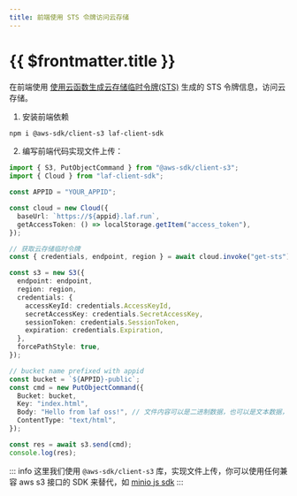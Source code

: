 ```yaml
---
title: 前端使用 STS 令牌访问云存储
---
```


# {{ $frontmatter.title }}

在前端使用 [使用云函数生成云存储临时令牌(STS)](get-sts.md) 生成的 STS 令牌信息，访问云存储。

1. 安装前端依赖

```bash
npm i @aws-sdk/client-s3 laf-client-sdk
```

2. 编写前端代码实现文件上传：

```ts
import { S3, PutObjectCommand } from "@aws-sdk/client-s3";
import { Cloud } from "laf-client-sdk";

const APPID = "YOUR_APPID";

const cloud = new Cloud({
  baseUrl: `https://${appid}.laf.run`,
  getAccessToken: () => localStorage.getItem("access_token"),
});

// 获取云存储临时令牌
const { credentials, endpoint, region } = await cloud.invoke("get-sts");

const s3 = new S3({
  endpoint: endpoint,
  region: region,
  credentials: {
    accessKeyId: credentials.AccessKeyId,
    secretAccessKey: credentials.SecretAccessKey,
    sessionToken: credentials.SessionToken,
    expiration: credentials.Expiration,
  },
  forcePathStyle: true,
});

// bucket name prefixed with appid
const bucket = `${APPID}-public`;
const cmd = new PutObjectCommand({
  Bucket: bucket,
  Key: "index.html",
  Body: "Hello from laf oss!", // 文件内容可以是二进制数据，也可以是文本数据， 或者是 File 对象
  ContentType: "text/html",
});

const res = await s3.send(cmd);
console.log(res);
```

::: info
这里我们使用 `@aws-sdk/client-s3` 库，实现文件上传，你可以使用任何兼容 aws s3 接口的 SDK 来替代，如 [minio js sdk](https://docs.min.io/docs/javascript-client-quickstart-guide.html)
:::
